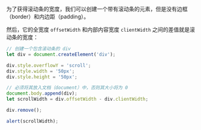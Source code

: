 为了获得滚动条的宽度，我们可以创建一个带有滚动条的元素，但是没有边框（border）和内边距（padding）。

然后，它的全宽度 `offsetWidth` 和内部内容宽度 `clientWidth` 之间的差值就是滚动条的宽度：

```js
// 创建一个包含滚动条的 div
let div = document.createElement('div');

div.style.overflowY = 'scroll';
div.style.width = '50px';
div.style.height = '50px';

// 必须将其放入文档（document）中，否则其大小将为 0
document.body.append(div);
let scrollWidth = div.offsetWidth - div.clientWidth;

div.remove();

alert(scrollWidth);
```
